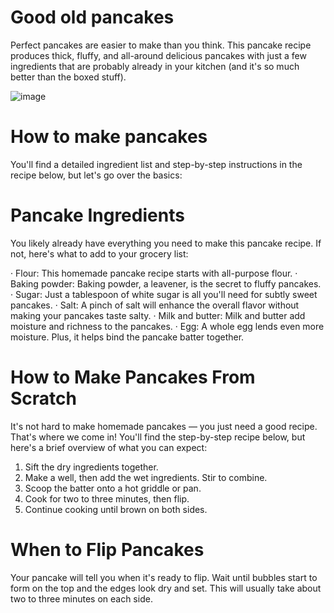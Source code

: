 # Good old pancakes

Perfect pancakes are easier to make than you think. This pancake recipe produces thick, fluffy,
and all-around delicious pancakes with just a few ingredients that are probably already in your 
kitchen (and it's so much better than the boxed stuff).

![image](https://github.com/user-attachments/assets/9ace98f1-cfd0-49bf-9133-e66b134b0fa0)

# How to make pancakes

You'll find a detailed ingredient list and step-by-step instructions in the recipe below, 
but let's go over the basics:

# Pancake Ingredients

You likely already have everything you need to make this pancake recipe. If not, here's what to add to your grocery list:

· Flour: This homemade pancake recipe starts with all-purpose flour.
· Baking powder: Baking powder, a leavener, is the secret to fluffy pancakes.
· Sugar: Just a tablespoon of white sugar is all you'll need for subtly sweet pancakes.
· Salt: A pinch of salt will enhance the overall flavor without making your pancakes taste salty.
· Milk and butter: Milk and butter add moisture and richness to the pancakes.
· Egg: A whole egg lends even more moisture. Plus, it helps bind the pancake batter together.

# How to Make Pancakes From Scratch

It's not hard to make homemade pancakes — you just need a good recipe. That's where we come in! 
You'll find the step-by-step recipe below, but here's a brief overview of what you can expect:

1. Sift the dry ingredients together.
2. Make a well, then add the wet ingredients. Stir to combine.
3. Scoop the batter onto a hot griddle or pan.
4. Cook for two to three minutes, then flip.
5. Continue cooking until brown on both sides.

# When to Flip Pancakes

Your pancake will tell you when it's ready to flip. Wait until bubbles start to form on the top and the edges look dry and set. 
This will usually take about two to three minutes on each side.
